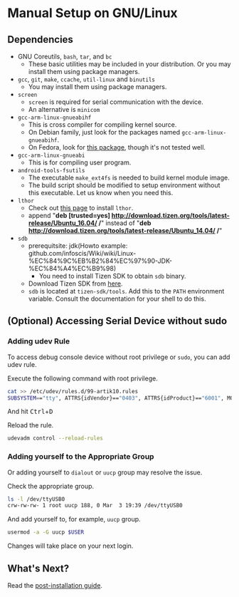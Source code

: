 # Manual Setup on GNU/Linux

## Dependencies

* GNU Coreutils, `bash`, `tar`, and `bc`
    * These basic utilities may be included in your distribution. Or you may install them using package managers.
* `gcc`, `git`, `make`, `ccache`, `util-linux` and `binutils`
    * You may install them using package managers.
* `screen`
    * `screen` is required for serial communication with the device.
    * An alternative is `minicom`
* `gcc-arm-linux-gnueabihf`
    * This is cross compiler for compiling kernel source.
    * On Debian family, just look for the packages named `gcc-arm-linux-gnueabihf`.
    * On Fedora, look for [this package](https://copr.fedorainfracloud.org/coprs/lantw44/arm-linux-gnueabihf-toolchain), though it's not tested well.
* `gcc-arm-linux-gnueabi`
    * This is for compiling user program.
* `android-tools-fsutils`
    * The executable `make_ext4fs` is needed to build kernel module image.
    * The build script should be modified to setup environment without this executable. Let us know when you need this.
* `lthor`
    * Check out [this page](https://source.tizen.org/documentation/reference/flash-device?langswitch=en) to install `lthor`.
    * append "**deb [trusted=yes] http://download.tizen.org/tools/latest-release/Ubuntu_16.04/ /**" instead of "**deb http://download.tizen.org/tools/latest-release/Ubuntu_14.04/ /**"
* `sdb`
    * prerequitsite: jdk(Howto example: github.com/infoscis/Wiki/wiki/Linux-%EC%84%9C%EB%B2%84%EC%97%90-JDK-%EC%84%A4%EC%B9%98)
		* You need to install Tizen SDK to obtain `sdb` binary.
    * Download Tizen SDK from [here](https://download.tizen.org/sdk/InstallManager/tizen-sdk-2.4b/).
    * `sdb` is located at `tizen-sdk/tools`. Add this to the `PATH` environment variable. Consult the documentation for your shell to do this.

## (Optional) Accessing Serial Device without sudo

### Adding udev Rule

To access debug console device without root privilege or `sudo`, you can add udev rule.

Execute the following command with root privilege.

```bash
cat >> /etc/udev/rules.d/99-artik10.rules
SUBSYSTEM=="tty", ATTRS{idVendor}=="0403", ATTRS{idProduct}=="6001", MODE="0666"
```

And hit <kbd>Ctrl</kbd>+<kbd>D</kbd>

Reload the rule.

```bash
udevadm control --reload-rules
```

### Adding yourself to the Appropriate Group

Or adding yourself to `dialout` or `uucp` group may resolve the issue.

Check the appropriate group.

```bash
ls -l /dev/ttyUSB0
crw-rw-rw- 1 root uucp 188, 0 Mar  3 19:39 /dev/ttyUSB0
```

And add yourself to, for example, `uucp` group.

```bash
usermod -a -G uucp $USER
```

Changes will take place on your next login.

## What's Next?

Read the [post-installation guide](/doc/OSEnvPostInstall.md).

